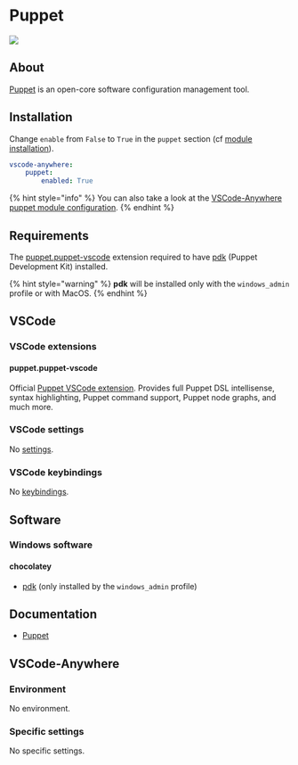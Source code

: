 # Puppet

![](https://upload.wikimedia.org/wikipedia/commons/b/be/Puppet_Logo.svg)

## About

[Puppet](https://puppet.com/) is an open-core software configuration management tool.

## Installation

Change `enable` from `False` to `True` in the `puppet` section \(cf [module installation](../install.md)\).

```yaml
vscode-anywhere:
    puppet:
        enabled: True
```

{% hint style="info" %}
You can also take a look at the [VSCode-Anywhere puppet module configuration](https://github.com/gigi206/VSCode-Anywhere/blob/V2/salt/modules/perl/defaults.yaml).
{% endhint %}

## Requirements

The [puppet.puppet-vscode](https://marketplace.visualstudio.com/items?itemName=puppet.puppet-vscode) extension required to have [pdk](https://puppet.com/docs/pdk/1.x/pdk.html) \(Puppet Development Kit\) installed.

{% hint style="warning" %}
**pdk** will be installed only with the `windows_admin` profile or with MacOS.
{% endhint %}

## VSCode

### VSCode extensions

#### puppet.puppet-vscode

Official [Puppet VSCode extension](https://marketplace.visualstudio.com/items?itemName=puppet.puppet-vscode). Provides full Puppet DSL intellisense, syntax highlighting, Puppet command support, Puppet node graphs, and much more.

### VSCode settings

No [settings](https://code.visualstudio.com/docs/getstarted/settings).

### VSCode keybindings

No [keybindings](https://code.visualstudio.com/docs/getstarted/keybindings).

## Software

### Windows software

#### chocolatey

* [pdk](https://chocolatey.org/packages/pdk) \(only installed by the `windows_admin` profile\)

## Documentation

* [Puppet](https://github.com/Kapeli/feeds/blob/master/Puppet.xml)

## VSCode-Anywhere

### Environment <a id="environment"></a>

No environment.

### Specific settings <a id="specific-settings"></a>

No specific settings.

